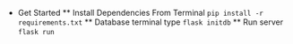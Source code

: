 
* Get Started
  ** Install Dependencies
    From Terminal `pip install -r requirements.txt`
  ** Database
      terminal type `flask initdb`
  ** Run server
      `flask run`